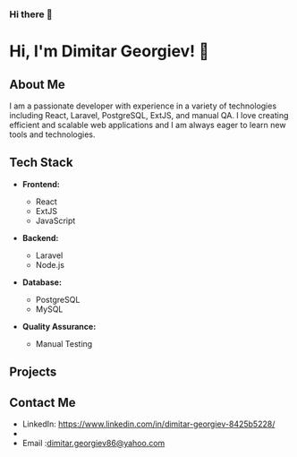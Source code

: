 ### Hi there 👋

# Hi, I'm Dimitar Georgiev! 👋

## About Me

I am a passionate developer with experience in a variety of technologies including React, Laravel, PostgreSQL, ExtJS, and manual QA. I love creating efficient and scalable web applications and I am always eager to learn new tools and technologies.

## Tech Stack

- **Frontend:**
  - React
  - ExtJS
  - JavaScript

- **Backend:**
  - Laravel
  - Node.js

- **Database:**
  - PostgreSQL
  - MySQL

- **Quality Assurance:**
  - Manual Testing

## Projects


## Contact Me

- LinkedIn: https://www.linkedin.com/in/dimitar-georgiev-8425b5228/
- 
- Email :dimitar.georgiev86@yahoo.com



